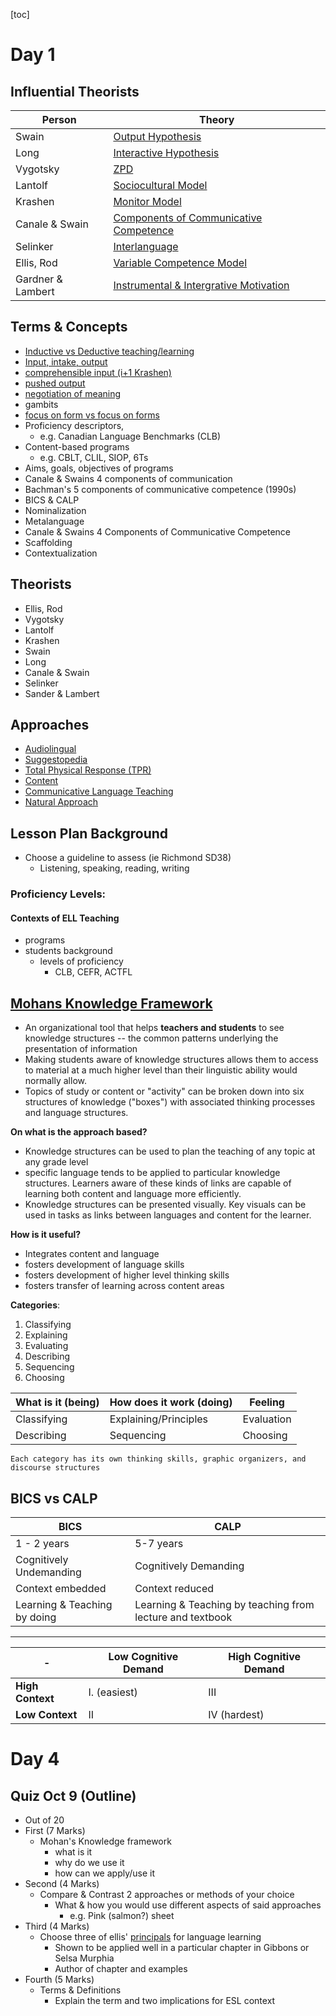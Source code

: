 [toc]

# Day 1

## Influential Theorists

Person | Theory
-|-
Swain | [Output Hypothesis](http://en.wikipedia.org/wiki/Comprehensible_output)
Long | [Interactive Hypothesis](http://en.wikipedia.org/wiki/Interaction_hypothesis)
Vygotsky | [ZPD](http://en.wikipedia.org/wiki/Zone_of_proximal_development)
Lantolf | [Sociocultural Model](http://en.wikipedia.org/wiki/Theories_of_second-language_acquisition#Sociocultural_theory)
Krashen | [Monitor Model](http://en.wikipedia.org/wiki/Input_hypothesis)
Canale & Swain | [Components of Communicative Competence](http://en.wikipedia.org/wiki/Communicative_competence)
Selinker | [Interlanguage](http://en.wikipedia.org/wiki/Interlanguage)
Ellis, Rod | [Variable Competence Model](http://languagetesting.info/articles/store/variable%20competence.pdf)
Gardner & Lambert | [Instrumental & Intergrative Motivation](http://en.wikipedia.org/wiki/Motivation_in_second-language_learning#Gardner.27s_socio-educational_model)

## Terms & Concepts

- [Inductive vs Deductive teaching/learning](http://www.educ.ualberta.ca/staff/olenka.Bilash/best%20of%20bilash/inductivedeductive.html)
- [Input, intake, output](http://acquiringl2.wordpress.com/2012/05/19/difference-between-intake-and-input-in-second-language-learning/)
- [comprehensible input (i+1 Krashen)](http://en.wikipedia.org/wiki/Input_hypothesis)
- [pushed output](http://en.wikipedia.org/wiki/Comprehensible_output)
- [negotiation of meaning](http://en.wikipedia.org/wiki/Interaction_hypothesis)
- gambits
- [focus on form vs focus on forms](http://en.wikipedia.org/wiki/Focus_on_form)
- Proficiency descriptors,
	- e.g. Canadian Language Benchmarks (CLB)
- Content-based programs 
	- e.g. CBLT, CLIL, SIOP, 6Ts
- Aims, goals, objectives of programs
- Canale & Swains 4 components of communication
- Bachman's 5 components of communicative competence (1990s) 
- BICS & CALP
- Nominalization
- Metalanguage
- Canale & Swains 4 Components of Communicative Competence
- Scaffolding
- Contextualization

## Theorists

- Ellis, Rod
- Vygotsky
- Lantolf
- Krashen
- Swain
- Long
- Canale & Swain
- Selinker
- Sander & Lambert

## Approaches

- [Audiolingual](http://en.wikipedia.org/wiki/Audio-lingual_method)
- [Suggestopedia](http://en.wikipedia.org/wiki/Suggestopedia)
- [Total Physical Response (TPR)](http://en.wikipedia.org/wiki/Total_physical_response)
- [Content](http://en.wikipedia.org/wiki/Content-based_instruction)
- [Communicative Language Teaching](http://en.wikipedia.org/wiki/Communicative_language_teaching)
- [Natural Approach](http://en.wikipedia.org/wiki/Natural_approach)

  	
## Lesson Plan Background

- Choose a guideline to assess (ie Richmond SD38)
	- Listening, speaking, reading, writing

### Proficiency Levels:

#### Contexts of ELL Teaching

- programs
- students background
	- levels of proficiency
		- CLB, CEFR, ACTFL

## [Mohans Knowledge Framework](http://tslater.public.iastate.edu/kf/framework.html)
 - An organizational tool that helps **teachers and students** to see knowledge structures -- the common patterns underlying the presentation of information
 - Making students aware of knowledge structures allows them to access to material at a much higher level than their linguistic ability would normally allow.
 - Topics of study or content or "activity" can be broken down into six structures of knowledge ("boxes") with associated thinking processes and language structures.

**On what is the approach based?**

- Knowledge structures can be used to plan the teaching of any topic at any grade level
- specific language tends to be applied to particular knowledge structures. Learners aware of these kinds of links are capable of learning both content and language more efficiently.
- Knowledge structures can be presented visually. Key visuals can be used in tasks as links between languages and content for the learner.

**How is it useful?**

- Integrates content and language
- fosters development of language skills
- fosters development of higher level thinking skills
- fosters transfer of learning across content areas

**Categories**:

1. Classifying
2. Explaining
3. Evaluating
4. Describing
5. Sequencing
6. Choosing

|What is it (being) | How does it work (doing) | Feeling 
|- |- |-
| Classifying | Explaining/Principles | Evaluation
| Describing | Sequencing | Choosing

``Each category has its own thinking skills, graphic organizers, and discourse structures``


## BICS vs CALP

| BICS | CALP
|-|-
| 1 - 2 years | 5-7 years
| Cognitively Undemanding | Cognitively Demanding
| Context embedded | Context reduced
| Learning & Teaching by doing | Learning & Teaching by teaching from lecture and textbook


---

| - | Low Cognitive Demand | High Cognitive Demand
|-|-|-
| **High Context** | I. (easiest) | III
| **Low Context** | II | IV (hardest)

# Day 4

## Quiz Oct 9 (Outline)

- Out of 20
- First (7 Marks)
	- Mohan's Knowledge framework
		- what is it
		- why do we use it
		- how can we apply/use it
- Second (4 Marks)
	- Compare & Contrast 2 approaches or methods of your choice
		- What & how you would use different aspects of said approaches
			- e.g. Pink (salmon?) sheet
-  Third (4 Marks)
	- Choose three of ellis' [principals](http://asian-efl-journal.com/sept_05_re.pdf) for language learning
		- Shown to be applied well in a particular chapter in Gibbons or Selsa Murphia 
		- Author of chapter and examples
- Fourth (5 Marks)
	- Terms & Definitions
		- Explain the term and two implications for ESL context


